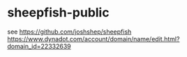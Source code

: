 # sheepfish-public

see https://github.com/joshshep/sheepfish
https://www.dynadot.com/account/domain/name/edit.html?domain_id=22332639
